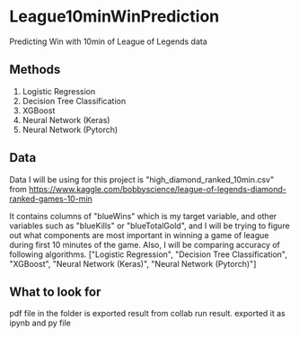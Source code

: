 # League10minWinPrediction
Predicting Win with 10min of League of Legends data

## Methods
1. Logistic Regression
2. Decision Tree Classification
3. XGBoost
4. Neural Network (Keras)
5. Neural Network (Pytorch)

## Data
Data I will be using for this project is "high_diamond_ranked_10min.csv" from https://www.kaggle.com/bobbyscience/league-of-legends-diamond-ranked-games-10-min

It contains columns of "blueWins" which is my target variable, and other variables such as "blueKills" or "blueTotalGold", and I will be trying to figure out what components are most important in winning a game of league during first 10 minutes of the game. Also, I will be comparing accuracy of following algorithms. ["Logistic Regression", "Decision Tree Classification", "XGBoost", "Neural Network (Keras)", "Neural Network (Pytorch)"]

## What to look for
pdf file in the folder is exported result from collab run result.
exported it as ipynb and py file
